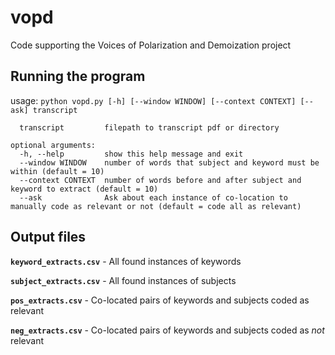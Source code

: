 # vopd
Code supporting the Voices of Polarization and Demoization project

## Running the program

usage: `python vopd.py [-h] [--window WINDOW] [--context CONTEXT] [--ask] transcript`

```positional arguments:
  transcript         filepath to transcript pdf or directory

optional arguments:
  -h, --help         show this help message and exit
  --window WINDOW    number of words that subject and keyword must be within (default = 10)
  --context CONTEXT  number of words before and after subject and keyword to extract (default = 10)
  --ask              Ask about each instance of co-location to manually code as relevant or not (default = code all as relevant)
```


## Output files

**`keyword_extracts.csv`** - All found instances of keywords

**`subject_extracts.csv`** - All found instances of subjects

**`pos_extracts.csv`** - Co-located pairs of keywords and subjects coded as relevant 

**`neg_extracts.csv`** - Co-located pairs of keywords and subjects coded as *not* relevant


